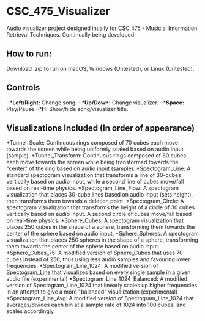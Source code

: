 # CSC_475_Visualizer
Audio visualizer project designed intially for CSC 475 - Musicial Information Retrieval Techniques. Continually being developed. <br />

## How to run:
Download .zip to run on macOS, Windows (Untested), or Linux (Untested).


## Controls
⋅⋅***Left/Right:** Change song.
⋅⋅***Up/Down:** Change visualizer.
⋅⋅***Space:** Play/Pause
⋅⋅***H:** Show/hide song/visualizer title.
<br />

## Visualizations Included (In order of appearance) 
*Tunnel_Scale: Continuous rings composed of 70 cubes each move towards the screen while being uniformly scaled based on audio input (sample). 
*Tunnel_Transform: Continuous rings composed of 80 cubes each move towards the screen while being transformed towards the "center" of the ring based on audio input (sample). 
*Spectogram_Line: A standard spectogram visualization that transforms a line of 30-cubes vertically based on audio input, while a second line of cubes move/fall based on real-time physics.
*Spectogram_Line_Flow: A spectogram visualization that places 30-cube lines based on audio input (sets height), then transforms them towards a deletion point.
*Spectogram_Circle: A spectogram visualization that transforms the height of a circle of 30 cubes vertically based on audio input. A second circle of cubes move/fall based on real-time physics.
*Sphere_Cubes: A spectogram visualization that places 250 cubes in the shape of a sphere, transforming them towards the center of the sphere based on audio input.
*Sphere_Spheres: A spectogram visualization that places 250 spheres in the shape of a sphere, transforming them towards the center of the sphere based on audio input.
*Sphere_Cubes_75: A modified version of Sphere_Cubes that uses 70 cubes instead of 250, thus using less audio samples and favouring lower frequencies.
*Spectogram_Line_1024: A modified version of Spectogram_Line that visualizes based on every single sample in a given audio file (experimental)
*Spectogram_Line_1024_Balanced: A modified version of Spectogram_Line_1024 that linearly scales up higher frequencies in an attempt to give a more "balanced" visualization (experimental)
*Spectogram_Line_Avg: A modified version of Spectogram_Line_1024 that averages/divides each bin at a sample rate of 1024 into 100 cubes, and scales accordingly.
